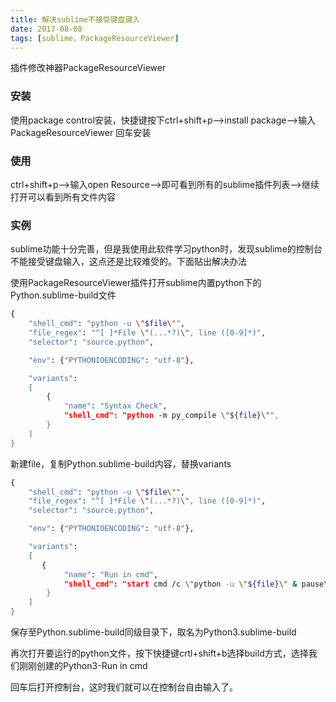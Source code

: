 ```yaml
---
title: 解决sublime不接受键盘键入
date: 2017-08-08
tags: [sublime，PackageResourceViewer]
---
```


插件修改神器PackageResourceViewer
### 安装
使用package control安装，快捷键按下ctrl+shift+p-->install package-->输入PackageResourceViewer 回车安装

### 使用
ctrl+shift+p-->输入open Resource-->即可看到所有的sublime插件列表-->继续打开可以看到所有文件内容

<!-- more -->

### 实例
sublime功能十分完善，但是我使用此软件学习python时，发现sublime的控制台不能接受键盘输入，这点还是比较难受的。下面贴出解决办法

使用PackageResourceViewer插件打开sublime内置python下的Python.sublime-build文件
```bash
{
	"shell_cmd": "python -u \"$file\"",
	"file_regex": "^[ ]*File \"(...*?)\", line ([0-9]*)",
	"selector": "source.python",

	"env": {"PYTHONIOENCODING": "utf-8"},

	"variants":
	[
		{
			"name": "Syntax Check",
			"shell_cmd": "python -m py_compile \"${file}\"",
		}
	]
}
```

新建file，复制Python.sublime-build内容，替换variants

```bash
{
	"shell_cmd": "python -u \"$file\"",
	"file_regex": "^[ ]*File \"(...*?)\", line ([0-9]*)",
	"selector": "source.python",

	"env": {"PYTHONIOENCODING": "utf-8"},

	"variants":
	[
       {
            "name": "Run in cmd",
            "shell_cmd": "start cmd /c \"python -u \"${file}\" & pause\"",
        }
	]
}
```

保存至Python.sublime-build同级目录下，取名为Python3.sublime-build

再次打开要运行的python文件，按下快捷键crtl+shift+b选择build方式，选择我们刚刚创建的Python3-Run in cmd

回车后打开控制台，这时我们就可以在控制台自由输入了。
